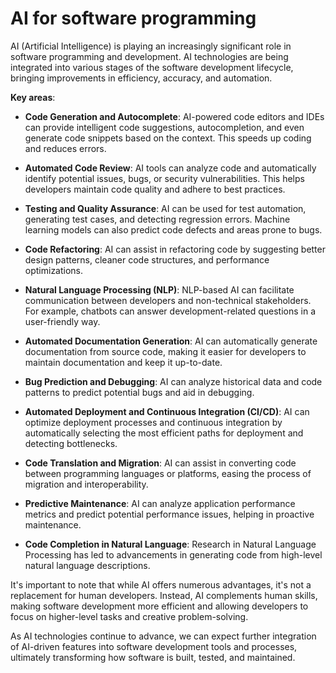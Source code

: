 # AI for software programming

AI (Artificial Intelligence) is playing an increasingly significant role in software programming and development. AI technologies are being integrated into various stages of the software development lifecycle, bringing improvements in efficiency, accuracy, and automation.

**Key areas**:

* **Code Generation and Autocomplete**: AI-powered code editors and IDEs can provide intelligent code suggestions, autocompletion, and even generate code snippets based on the context. This speeds up coding and reduces errors.

* **Automated Code Review**: AI tools can analyze code and automatically identify potential issues, bugs, or security vulnerabilities. This helps developers maintain code quality and adhere to best practices.

* **Testing and Quality Assurance**: AI can be used for test automation, generating test cases, and detecting regression errors. Machine learning models can also predict code defects and areas prone to bugs.

* **Code Refactoring**: AI can assist in refactoring code by suggesting better design patterns, cleaner code structures, and performance optimizations.

* **Natural Language Processing (NLP)**: NLP-based AI can facilitate communication between developers and non-technical stakeholders. For example, chatbots can answer development-related questions in a user-friendly way.

* **Automated Documentation Generation**: AI can automatically generate documentation from source code, making it easier for developers to maintain documentation and keep it up-to-date.

* **Bug Prediction and Debugging**: AI can analyze historical data and code patterns to predict potential bugs and aid in debugging.

* **Automated Deployment and Continuous Integration (CI/CD)**: AI can optimize deployment processes and continuous integration by automatically selecting the most efficient paths for deployment and detecting bottlenecks.

* **Code Translation and Migration**: AI can assist in converting code between programming languages or platforms, easing the process of migration and interoperability.

* **Predictive Maintenance**: AI can analyze application performance metrics and predict potential performance issues, helping in proactive maintenance.

* **Code Completion in Natural Language**: Research in Natural Language Processing has led to advancements in generating code from high-level natural language descriptions.

It's important to note that while AI offers numerous advantages, it's not a replacement for human developers. Instead, AI complements human skills, making software development more efficient and allowing developers to focus on higher-level tasks and creative problem-solving.

As AI technologies continue to advance, we can expect further integration of AI-driven features into software development tools and processes, ultimately transforming how software is built, tested, and maintained.